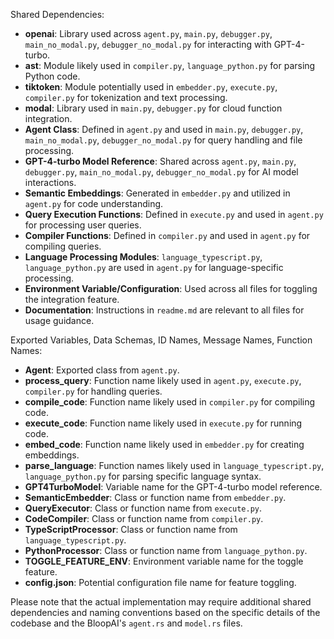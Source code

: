 Shared Dependencies:

- **openai**: Library used across `agent.py`, `main.py`, `debugger.py`, `main_no_modal.py`, `debugger_no_modal.py` for interacting with GPT-4-turbo.
- **ast**: Module likely used in `compiler.py`, `language_python.py` for parsing Python code.
- **tiktoken**: Module potentially used in `embedder.py`, `execute.py`, `compiler.py` for tokenization and text processing.
- **modal**: Library used in `main.py`, `debugger.py` for cloud function integration.
- **Agent Class**: Defined in `agent.py` and used in `main.py`, `debugger.py`, `main_no_modal.py`, `debugger_no_modal.py` for query handling and file processing.
- **GPT-4-turbo Model Reference**: Shared across `agent.py`, `main.py`, `debugger.py`, `main_no_modal.py`, `debugger_no_modal.py` for AI model interactions.
- **Semantic Embeddings**: Generated in `embedder.py` and utilized in `agent.py` for code understanding.
- **Query Execution Functions**: Defined in `execute.py` and used in `agent.py` for processing user queries.
- **Compiler Functions**: Defined in `compiler.py` and used in `agent.py` for compiling queries.
- **Language Processing Modules**: `language_typescript.py`, `language_python.py` are used in `agent.py` for language-specific processing.
- **Environment Variable/Configuration**: Used across all files for toggling the integration feature.
- **Documentation**: Instructions in `readme.md` are relevant to all files for usage guidance.

Exported Variables, Data Schemas, ID Names, Message Names, Function Names:

- **Agent**: Exported class from `agent.py`.
- **process_query**: Function name likely used in `agent.py`, `execute.py`, `compiler.py` for handling queries.
- **compile_code**: Function name likely used in `compiler.py` for compiling code.
- **execute_code**: Function name likely used in `execute.py` for running code.
- **embed_code**: Function name likely used in `embedder.py` for creating embeddings.
- **parse_language**: Function names likely used in `language_typescript.py`, `language_python.py` for parsing specific language syntax.
- **GPT4TurboModel**: Variable name for the GPT-4-turbo model reference.
- **SemanticEmbedder**: Class or function name from `embedder.py`.
- **QueryExecutor**: Class or function name from `execute.py`.
- **CodeCompiler**: Class or function name from `compiler.py`.
- **TypeScriptProcessor**: Class or function name from `language_typescript.py`.
- **PythonProcessor**: Class or function name from `language_python.py`.
- **TOGGLE_FEATURE_ENV**: Environment variable name for the toggle feature.
- **config.json**: Potential configuration file name for feature toggling.

Please note that the actual implementation may require additional shared dependencies and naming conventions based on the specific details of the codebase and the BloopAI's `agent.rs` and `model.rs` files.